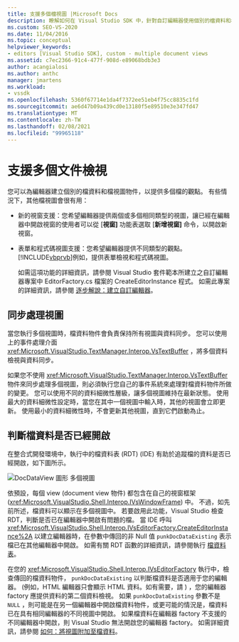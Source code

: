 ```yaml
---
title: 支援多個檔視圖 |Microsoft Docs
description: 瞭解如何在 Visual Studio SDK 中，針對自訂編輯器使用個別的檔資料和檔視圖物件，以提供多個檔的觀點。
ms.custom: SEO-VS-2020
ms.date: 11/04/2016
ms.topic: conceptual
helpviewer_keywords:
- editors [Visual Studio SDK], custom - multiple document views
ms.assetid: c7ec2366-91c4-477f-908d-e89068bdb3e3
author: acangialosi
ms.author: anthc
manager: jmartens
ms.workload:
- vssdk
ms.openlocfilehash: 5360f67714e1da4f7372ee51eb4f75cc8835c1fd
ms.sourcegitcommit: ae6d47b09a439cd0e13180f5e89510e3e347fd47
ms.translationtype: MT
ms.contentlocale: zh-TW
ms.lasthandoff: 02/08/2021
ms.locfileid: "99965118"
---
```

# <a name="supporting-multiple-document-views"></a>支援多個文件檢視
您可以為編輯器建立個別的檔資料和檔視圖物件，以提供多個檔的觀點。 有些情況下，其他檔視圖會很有用：

- 新的視窗支援：您希望編輯器提供兩個或多個相同類型的視圖，讓已經在編輯器中開啟視窗的使用者可以從 [**視窗]** 功能表選取 [**新增視窗]** 命令，以開啟新視窗。

- 表單和程式碼視圖支援：您希望編輯器提供不同類型的觀點。 [!INCLUDE[vbprvb](../code-quality/includes/vbprvb_md.md)]例如，提供表單檢視和程式碼視圖。

  如需這項功能的詳細資訊，請參閱 Visual Studio 套件範本所建立之自訂編輯器專案中 EditorFactory.cs 檔案的 CreateEditorInstance 程式。 如需此專案的詳細資訊，請參閱 [逐步解說：建立自訂編輯器](../extensibility/walkthrough-creating-a-custom-editor.md)。

## <a name="synchronizing-views"></a>同步處理視圖
 當您執行多個視圖時，檔資料物件會負責保持所有視圖與資料同步。 您可以使用上的事件處理介面 <xref:Microsoft.VisualStudio.TextManager.Interop.VsTextBuffer> ，將多個資料檢視與資料同步。

 如果您不使用 <xref:Microsoft.VisualStudio.TextManager.Interop.VsTextBuffer> 物件來同步處理多個視圖，則必須執行您自己的事件系統來處理對檔資料物件所做的變更。 您可以使用不同的資料細微性層級，讓多個視圖維持在最新狀態。 使用最大的資料細微性設定時，當您在其中一個視圖中輸入時，其他的視圖會立即更新。 使用最小的資料細微性時，不會更新其他視圖，直到它們啟動為止。

## <a name="determining-whether-document-data-is-already-open"></a>判斷檔資料是否已經開啟
 在整合式開發環境中，執行中的檔資料表 (RDT)  (IDE) 有助於追蹤檔的資料是否已經開啟，如下圖所示。

 ![DocDataView 圖形](../extensibility/media/docdataview.gif "Docdataview") 多個視圖

 依預設，每個 view (document view 物件) 都包含在自己的視窗框架 (<xref:Microsoft.VisualStudio.Shell.Interop.IVsWindowFrame>) 中。 不過，如先前所述，檔資料可以顯示在多個視圖中。 若要啟用此功能，Visual Studio 檢查 RDT，判斷是否已在編輯器中開啟有問題的檔。 當 IDE 呼叫 <xref:Microsoft.VisualStudio.Shell.Interop.IVsEditorFactory.CreateEditorInstance%2A> 以建立編輯器時，在參數中傳回的非 Null 值 `punkDocDataExisting` 表示檔已在其他編輯器中開啟。 如需有關 RDT 函數的詳細資訊，請參閱執行 [檔資料表](../extensibility/internals/running-document-table.md)。

 在您的 <xref:Microsoft.VisualStudio.Shell.Interop.IVsEditorFactory> 執行中，檢查傳回的檔資料物件， `punkDocDataExisting` 以判斷檔資料是否適用于您的編輯器。  (例如，HTML 編輯器只會顯示 HTML 資料。如有需要，請 ) ，您的編輯器 factory 應提供資料的第二個資料檢視。 如果 `punkDocDataExisting` 參數不是 `NULL` ，則可能是在另一個編輯器中開啟檔資料物件，或更可能的情況是，檔資料已在具有相同編輯器的不同視圖中開啟。 如果檔資料在編輯器 factory 不支援的不同編輯器中開啟，則 Visual Studio 無法開啟您的編輯器 factory。 如需詳細資訊，請參閱 [如何：將視圖附加至檔資料](../extensibility/how-to-attach-views-to-document-data.md)。
